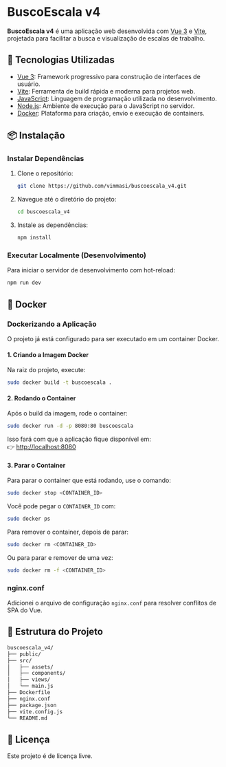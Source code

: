 # BuscoEscala v4

**BuscoEscala v4** é uma aplicação web desenvolvida com [Vue 3](https://vuejs.org/) e [Vite](https://vitejs.dev/), projetada para facilitar a busca e visualização de escalas de trabalho.

## 🚀 Tecnologias Utilizadas

- [Vue 3](https://vuejs.org/): Framework progressivo para construção de interfaces de usuário.
- [Vite](https://vitejs.dev/): Ferramenta de build rápida e moderna para projetos web.
- [JavaScript](https://developer.mozilla.org/pt-BR/docs/Web/JavaScript): Linguagem de programação utilizada no desenvolvimento.
- [Node.js](https://nodejs.org/): Ambiente de execução para o JavaScript no servidor.
- [Docker](https://www.docker.com/): Plataforma para criação, envio e execução de containers.

## 📦 Instalação

### **Instalar Dependências**

1. Clone o repositório:

   ```bash
   git clone https://github.com/vimmasi/buscoescala_v4.git
   ```

2. Navegue até o diretório do projeto:

   ```bash
   cd buscoescala_v4
   ```

3. Instale as dependências:

   ```bash
   npm install
   ```

### **Executar Localmente (Desenvolvimento)**

Para iniciar o servidor de desenvolvimento com hot-reload:

```bash
npm run dev
```

## 🐳 Docker

### **Dockerizando a Aplicação**

O projeto já está configurado para ser executado em um container Docker.

#### **1. Criando a Imagem Docker**

Na raiz do projeto, execute:

```bash
sudo docker build -t buscoescala .
```

#### **2. Rodando o Container**

Após o build da imagem, rode o container:

```bash
sudo docker run -d -p 8080:80 buscoescala
```

Isso fará com que a aplicação fique disponível em:  
👉 [http://localhost:8080](http://localhost:8080)

#### **3. Parar o Container**

Para parar o container que está rodando, use o comando:

```bash
sudo docker stop <CONTAINER_ID>
```

Você pode pegar o `CONTAINER_ID` com:

```bash
sudo docker ps
```

Para remover o container, depois de parar:

```bash
sudo docker rm <CONTAINER_ID>
```

Ou para parar e remover de uma vez:

```bash
sudo docker rm -f <CONTAINER_ID>
```

### **nginx.conf**

Adicionei o arquivo de configuração `nginx.conf` para resolver conflitos de SPA do Vue.

## 📁 Estrutura do Projeto

```bash
buscoescala_v4/
├── public/
├── src/
│   ├── assets/
│   ├── components/
│   ├── views/
│   └── main.js
├── Dockerfile
├── nginx.conf
├── package.json
├── vite.config.js
└── README.md
```

## 📄 Licença

Este projeto é de licença livre.
